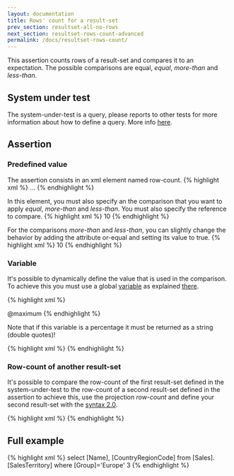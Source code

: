 ```yaml
---
layout: documentation
title: Rows' count for a result-set
prev_section: resultset-all-no-rows
next_section: resultset-rows-count-advanced
permalink: /docs/resultset-rows-count/
---
```

This assertion counts rows of a result-set and compares it to an expectation. The possible comparisons are equal, _equal_, _more-than_ and _less-than_.

## System under test

The system-under-test is a query, please reports to other tests for more information about how to define a query. More info [here](/docs/compare-equivalence-resultsets).

## Assertion

### Predefined value

The assertion consists in an xml element named row-count.
{% highlight xml %}
<assert>
  <row-count>
    ...
  </row-count>
</assert>
{% endhighlight %}

In this element, you must also specify an the comparison that you want to apply _equal_, _more-than_ and _less-than_. You must also specify the reference to compare. 
{% highlight xml %}
<assert>
    <row-count>
         <less-than>10</less-than>
    </row-count>
</assert>
{% endhighlight %}

For the comparisons _more-than_ and _less-than_, you can slightly change the behavior by adding the attribute or-equal and setting its value to true.
{% highlight xml %}
<assert>
    <row-count>
         <less-than or-equal="true">10</less-than>
    </row-count>
</assert>
{% endhighlight %}

### Variable

It's possible to dynamically define the value that is used in the comparison. To achieve this you must use a global [variable](../docs/variable-define) as explained [there](../docs/resultset-predicate/#variables-for-predicates-reference).

{% highlight xml %}
<variables>
   <variable name="maximum">
      <script language="c-sharp">10*10*10</script>
   </variable>
</variables>

<assert>
    <row-count>
         <less-than or-equal="true">@maximum</less-than>
    </row-count>
</assert>
{% endhighlight %}

Note that if this variable is a percentage it must be returned as a string (double quotes)!

{% highlight xml %}
<variables>
   <variable name="maximum">
      <script language="c-sharp">"50%"</script>
   </variable>
</variables>
{% endhighlight %}

### Row-count of another result-set

It's possible to compare the row-count of the first result-set defined in the system-under-test to the row-count of a second result-set defined in the assertion to achieve this, use the projection *row-count* and define your second result-set with the [syntax 2.0](../docs/syntax-2-0).

{% highlight xml %}
<row-count>
  <more-than or-equal="true">
    <projection type="row-count">
      <resultSet>
        <query connectionString="@conn-Other">
          <![CDATA[
             select Age, *
             from Employee
              where Age=50
          ]]>
        </query>
      </resultSet>
    </projection>
  <more-than>
</row-count>
{% endhighlight %}

## Full example
{% highlight xml %}
<test name="Count of SalesTerritory is less-than or equal to 3" uid="0001">
   <system-under-test>
      <execution>
        <query connectionString="Data Source=mhknbn2kdz.database.windows.net;Initial Catalog=AdventureWorks2012;User Id=sqlfamily;password=sqlf@m1ly">
          select
            [Name], [CountryRegionCode]
          from
            [Sales].[SalesTerritory]
          where
            [Group]='Europe'
        </query>
      </execution>
   </system-under-test>
   <assert>
      <row-count>
        <less-than or-equal="true">3</less-than>
      </row-count>
   </assert>
</test>
{% endhighlight %}
